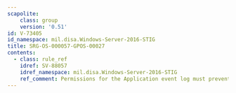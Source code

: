 ```yaml
---
scapolite:
    class: group
    version: '0.51'
id: V-73405
id_namespace: mil.disa.Windows-Server-2016-STIG
title: SRG-OS-000057-GPOS-00027
contents:
  - class: rule_ref
    idref: SV-88057
    idref_namespace: mil.disa.Windows-Server-2016-STIG
    ref_comment: Permissions for the Application event log must prevent acce ...
---
```


